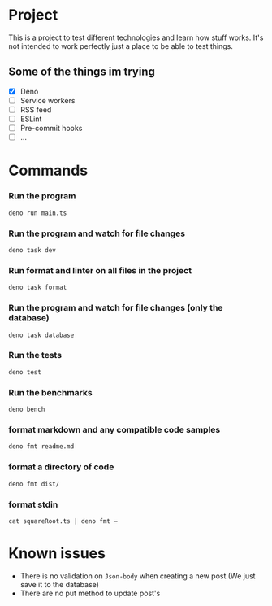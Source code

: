 # Project

This is a project to test different technologies and learn how stuff works.
It's not intended to work perfectly just a place to be able to test things.

## Some of the things im trying

-   [x] Deno
-   [ ] Service workers
-   [ ] RSS feed
-   [ ] ESLint
-   [ ] Pre-commit hooks
-   [ ] ...

# Commands

### Run the program

`deno run main.ts`

### Run the program and watch for file changes

`deno task dev`

### Run format and linter on all files in the project

`deno task format`

### Run the program and watch for file changes (only the database)

`deno task database`

### Run the tests

`deno test`

### Run the benchmarks

`deno bench`

### format markdown and any compatible code samples

`deno fmt readme.md`

### format a directory of code

`deno fmt dist/`

### format stdin

`cat squareRoot.ts | deno fmt –`

# Known issues

-   There is no validation on `Json-body` when creating a new post (We just save it to the database)
-   There are no put method to update post's
